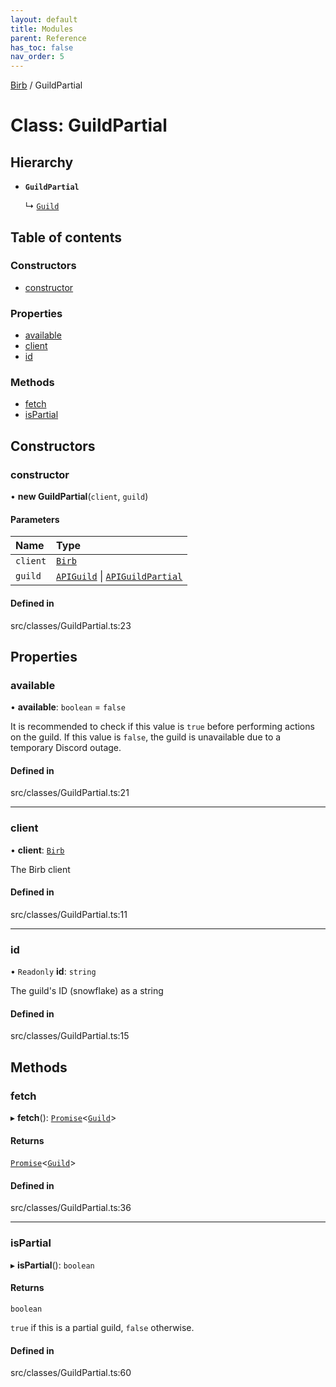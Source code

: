 ```yaml
---
layout: default
title: Modules
parent: Reference
has_toc: false
nav_order: 5
---
```


[Birb](/) / GuildPartial

# Class: GuildPartial

## Hierarchy

- **`GuildPartial`**

  ↳ [`Guild`](Guild.md)

## Table of contents

### Constructors

- [constructor](GuildPartial.md#constructor)

### Properties

- [available](GuildPartial.md#available)
- [client](GuildPartial.md#client)
- [id](GuildPartial.md#id)

### Methods

- [fetch](GuildPartial.md#fetch)
- [isPartial](GuildPartial.md#ispartial)

## Constructors

### constructor

• **new GuildPartial**(`client`, `guild`)

#### Parameters

| Name | Type |
| :------ | :------ |
| `client` | [`Birb`](Birb.md) |
| `guild` | [`APIGuild`](modules.md#apiguild) \| [`APIGuildPartial`](modules.md#apiguildpartial) |

#### Defined in

src/classes/GuildPartial.ts:23

## Properties

### available

• **available**: `boolean` = `false`

It is recommended to check if this value is `true` before performing actions
on the guild. If this value is `false`, the guild is unavailable due to a 
temporary Discord outage.

#### Defined in

src/classes/GuildPartial.ts:21

___

### client

• **client**: [`Birb`](Birb.md)

The Birb client

#### Defined in

src/classes/GuildPartial.ts:11

___

### id

• `Readonly` **id**: `string`

The guild's ID (snowflake) as a string

#### Defined in

src/classes/GuildPartial.ts:15

## Methods

### fetch

▸ **fetch**(): [`Promise`]( https://developer.mozilla.org/en-US/docs/Web/JavaScript/Reference/Global_Objects/Promise )<[`Guild`](Guild.md)\>

#### Returns

[`Promise`]( https://developer.mozilla.org/en-US/docs/Web/JavaScript/Reference/Global_Objects/Promise )<[`Guild`](Guild.md)\>

#### Defined in

src/classes/GuildPartial.ts:36

___

### isPartial

▸ **isPartial**(): `boolean`

#### Returns

`boolean`

`true` if this is a partial guild, `false` otherwise.

#### Defined in

src/classes/GuildPartial.ts:60
